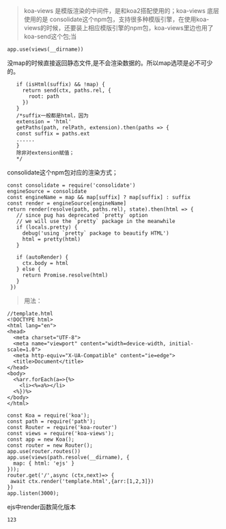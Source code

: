 > koa-views 是模版渲染的中间件，是和koa2搭配使用的；koa-views 底层使用的是 consolidate这个npm包，支持很多种模版引擎，在使用koa-views的时候，还要装上相应模版引擎的npm包，koa-views里边也用了koa-send这个包;当
 ```
 app.use(views(__dirname))
 ```
 没map的时候直接返回静态文件,是不会渲染数据的。所以map选项是必不可少的。
 ```
    if (isHtml(suffix) && !map) {
      return send(ctx, paths.rel, {
        root: path
      })
    }
    /*suffix一般都是html，因为
    extension = 'html'
    getPaths(path, relPath, extension).then(paths => {
    const suffix = paths.ext
    ......
    }
    除非对extension赋值；
    */
 ```
 consolidate这个npm包对应的渲染方式；
 ```
const consolidate = require('consolidate')
engineSource = consolidate
const engineName = map && map[suffix] ? map[suffix] : suffix
const render = engineSource[engineName]
return render(resolve(path, paths.rel), state).then(html => {
    // since pug has deprecated `pretty` option
    // we will use the `pretty` package in the meanwhile
    if (locals.pretty) {
      debug('using `pretty` package to beautify HTML')
      html = pretty(html)
    }

    if (autoRender) {
      ctx.body = html
    } else {
      return Promise.resolve(html)
    }
  })
 ```
 > 用法：
```
//template.html
<!DOCTYPE html>
<html lang="en">
<head>
  <meta charset="UTF-8">
  <meta name="viewport" content="width=device-width, initial-scale=1.0">
  <meta http-equiv="X-UA-Compatible" content="ie=edge">
  <title>Document</title>
</head>
<body>
  <%arr.forEach(a=>{%>
    <li><%=a%></li>
  <%})%>
</body>
</html>
```

```
const Koa = require('koa');
const path = require('path');
const Router = require('koa-router')
const views = require('koa-views');
const app = new Koa();
const router = new Router();
app.use(router.routes())
app.use(views(path.resolve(__dirname), {
  map: { html: 'ejs' }
}));
router.get('/',async (ctx,next)=> {
 await ctx.render('template.html',{arr:[1,2,3]})
})
app.listen(3000);
```
ejs中render函数简化版本
```
123
```